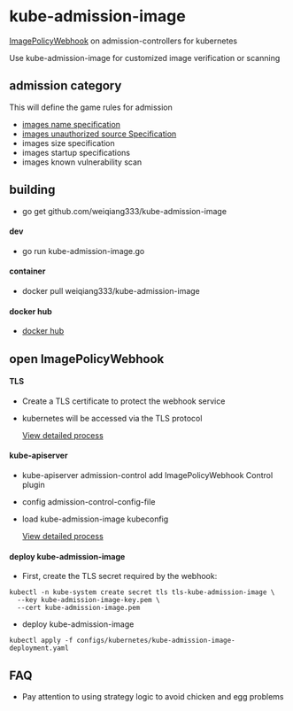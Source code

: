# kube-admission-image

[ImagePolicyWebhook](https://kubernetes.io/docs/reference/access-authn-authz/admission-controllers/#imagepolicywebhook) on admission-controllers for kubernetes

Use kube-admission-image for customized image verification or scanning


## admission category

This will define the game rules for admission

 - [images name specification](docs/name-policy.md)
 - [images unauthorized source Specification](docs/source-policy.md)
 - images size specification
 - images startup specifications
 - images known vulnerability scan


## building
- go get github.com/weiqiang333/kube-admission-image

#### dev
- go run kube-admission-image.go

#### container
- docker pull weiqiang333/kube-admission-image

#### docker hub
- [docker hub](https://hub.docker.com/repository/docker/weiqiang333/kube-admission-image)


## open ImagePolicyWebhook

#### TLS
 - Create a TLS certificate to protect the webhook service
 - kubernetes will be accessed via the TLS protocol
 
    [View detailed process](docs/deploy-create-tls.md)

#### kube-apiserver
 - kube-apiserver admission-control add ImagePolicyWebhook Control plugin
 - config admission-control-config-file
 - load kube-admission-image kubeconfig

    [View detailed process](docs/deploy-kube-apiserver.md)

#### deploy kube-admission-image
- First, create the TLS secret required by the webhook:
```
kubectl -n kube-system create secret tls tls-kube-admission-image \
  --key kube-admission-image-key.pem \
  --cert kube-admission-image.pem
```
- deploy kube-admission-image
```
kubectl apply -f configs/kubernetes/kube-admission-image-deployment.yaml
```


## FAQ
- Pay attention to using strategy logic to avoid chicken and egg problems
